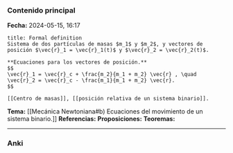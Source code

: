 ### Contenido principal

**Fecha:** 2024-05-15, 16:17

```ad-formal
title: Formal definition
Sistema de dos partículas de masas $m_1$ y $m_2$, y vectores de posición $\vec{r}_1 = \vec{r}_1(t)$ y $\vec{r}_2 = \vec{r}_2(t)$.
```

```ad-note
**Ecuaciones para los vectores de posición.**
$$
\vec{r}_1 = \vec{r}_c + \frac{m_2}{m_1 + m_2} \vec{r} , \quad \vec{r}_2 = \vec{r}_c - \frac{m_1}{m_1 + m_2} \vec{r}.
$$

[[Centro de masas]], [[posición relativa de un sistema binario]].
```


**Tema:** [[Mecánica Newtoniana#b) Ecuaciones del movimiento de un sistema binario.]]
**Referencias:**
**Proposiciones:**
**Teoremas:**

---
### Anki
